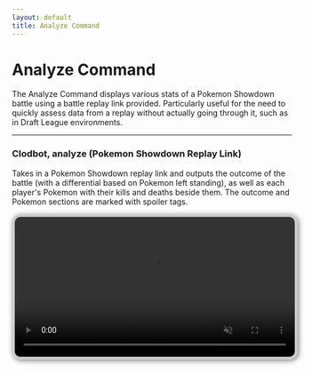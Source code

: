 ```yaml
---
layout: default
title: Analyze Command
---
```


# Analyze Command

The Analyze Command displays various stats of a Pokemon Showdown battle using a battle replay link provided. Particularly useful for the need to quickly assess data from a replay without actually going through it, such as in Draft League environments.

<hr class="line">

### Clodbot, analyze (Pokemon Showdown Replay Link)

Takes in a Pokemon Showdown replay link and outputs the outcome of the battle (with a differential based on Pokemon left standing), as well as each player's Pokemon with their kills and deaths beside them. The outcome and Pokemon sections are marked with spoiler tags.

<video src="assets/videos/Analyze.mp4" style="width:100%; height:auto; border: 5px solid #cccccc; border-radius: 15px; box-shadow: 2px 2px 10px rgba(0,0,0,0.5);" autoplay loop muted playsinline></video>
